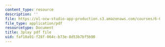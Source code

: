```yaml
---
content_type: resource
description: ''
file: https://ol-ocw-studio-app-production.s3.amazonaws.com/courses/6-041-probabilistic-systems-analysis-and-applied-probability-fall-2010/faf10a91f28f064cb73e8d53b7bf5b90_1jDBM9UM9xk.pdf
file_type: application/pdf
resourcetype: Document
title: 3play pdf file
uid: faf10a91-f28f-064c-b73e-8d53b7bf5b90
---
```

